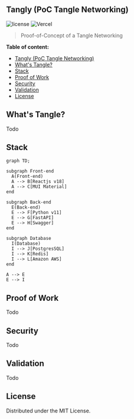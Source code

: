 ## Tangly (PoC Tangle Networking)

![license](https://img.shields.io/badge/license-MIT-blue.svg)
![Vercel](https://vercelbadge.vercel.app/api/roleyder02/tangly)

> Proof-of-Concept of a Tangle Networking


**Table of content:**
- [Tangly (PoC Tangle Networking)](#tangly-poc-tangle-networking)
- [What's Tangle?](#whats-tangle)
- [Stack](#stack)
- [Proof of Work](#proof-of-work)
- [Security](#security)
- [Validation](#validation)
- [License](#license)


 <!-- headings -->
 <a id="item-one"></a>
 ## What's Tangle?
 Todo

  <a id="item-stack"></a>
 ## Stack

```mermaid
graph TD;

subgraph Front-end
  A(Front-end)
  A --> B[Reactjs v18]
  A --> C[MUI Material]
end

subgraph Back-end
  E(Back-end)
  E --> F[Python v11]
  E --> G[FastAPI]
  E --> H[Swagger]
end

subgraph Database
  I(Database)
  I --> J[PostgresSQL]
  I --> K[Redis]
  I --> L[Amazon AWS]
end

A --> E
E --> I

```
 
 <a id="item-two"></a>
 ## Proof of Work
 Todo
 
 <a id="item-three"></a>
 ## Security
 Todo

<a id="item-four"></a>
 ## Validation
 Todo


## License

Distributed under the MIT License. 
